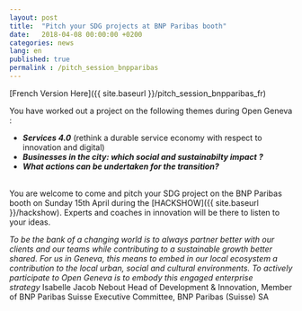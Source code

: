 ```yaml
---
layout: post
title:  "Pitch your SDG projects at BNP Paribas booth"
date:   2018-04-08 00:00:00 +0200
categories: news
lang: en
published: true
permalink : /pitch_session_bnpparibas
---
```


[French Version Here]({{ site.baseurl }}/pitch_session_bnpparibas_fr)

You have worked out a project on the following themes during Open Geneva :

* ***Services 4.0*** (rethink a durable service economy with respect to innovation and digital)
* ***Businesses in the city: which social and sustainabilty impact ?***
* ***What actions can be undertaken for the transition?***


<br>
You are welcome to come and pitch your SDG project on the BNP Paribas booth on Sunday 15th April during the [HACKSHOW]({{ site.baseurl }}/hackshow). Experts and coaches in innovation will be there to listen to your ideas.


*To be the bank of a changing world is to always partner better with our clients and our teams
while contributing to a sustainable growth better shared. For us in Geneva, this means to embed
in our local ecosystem a contribution to the local urban, social and cultural environments. To
actively participate to Open Geneva is to embody this engaged enterprise strategy* Isabelle
Jacob Nebout Head of Development &amp; Innovation, Member of BNP Paribas Suisse Executive
Committee, BNP Paribas (Suisse) SA
